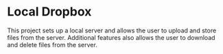 # Local Dropbox
This project sets up a local server and allows the user to upload and store files from the server. Additional features also allows the user to download and delete files from the server.
